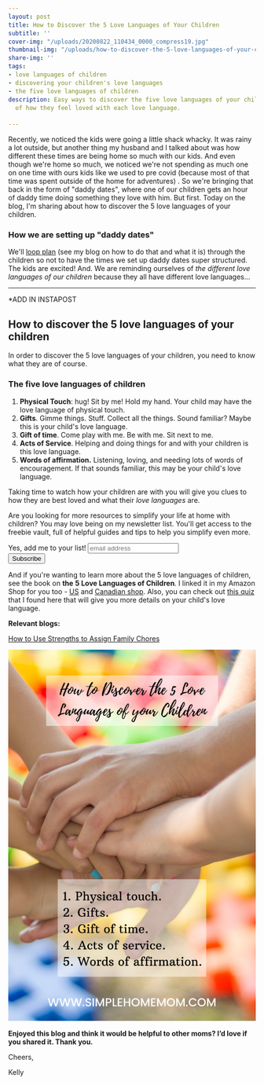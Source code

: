 ```yaml
---
layout: post
title: How to Discover the 5 Love Languages of Your Children
subtitle: ''
cover-img: "/uploads/20200822_110434_0000_compress19.jpg"
thumbnail-img: "/uploads/how-to-discover-the-5-love-languages-of-your-children-shm.png"
share-img: ''
tags:
- love languages of children
- discovering your children's love languages
- the five love languages of children
description: Easy ways to discover the five love languages of your children and ideas
  of how they feel loved with each love language.

---
```

Recently, we noticed the kids were going a little shack whacky. It was rainy a lot outside, but another thing my husband and I talked about was how different these times are being home so much with our kids. And even though we're home so much, we noticed we're not spending as much one on one time with ours kids like we used to pre covid (because most of that time was spent outside of the home for adventures) . So we're bringing that back in the form of "daddy dates", where one of our children gets an hour of daddy time doing something they love with him. But first. Today on the blog, I'm sharing about how to discover the 5 love languages of your children.

### How we are setting up "daddy dates"

We'll [loop plan]() (see my blog on how to do that and what it is) through the children so not to have the times we set up daddy dates super structured. The kids are excited! And. We are reminding ourselves of _the different love languages of our children_ because they all have different love languages...

***

\*ADD IN INSTAPOST

## How to discover the 5 love languages of your children

In order to discover the 5 love languages of your children, you need to know what they are of course.

### The five love languages of children

1. **Physical Touch**: hug! Sit by me! Hold my hand. Your child may have the love language of physical touch.
2. **Gifts**. Gimme things. Stuff. Collect all the things. Sound familiar? Maybe this is your child's love language.
3. **Gift of time**. Come play with me. Be with me. Sit next to me.
4. **Acts of Service**. Helping and doing things for and with your children is this love language.
5. **Words of affirmation.** Listening, loving, and needing lots of words of encouragement. If that sounds familiar, this may be your child's love language.

Taking time to watch how your children are with you will give you clues to how they are best loved and what their _love languages_ are.

Are you looking for more resources to simplify your life at home with children? You may love being on my newsletter list. You'll get access to the freebie vault, full of helpful guides and tips to help you simplify even more.

<!-- Begin Mailchimp Signup Form -->
<link href="//cdn-images.mailchimp.com/embedcode/slim-10_7.css" rel="stylesheet" type="text/css">
<style type="text/css">
\#mc_embed_signup{background:#fff; clear:left; font:14px Helvetica,Arial,sans-serif; }
/* Add your own Mailchimp form style overrides in your site stylesheet or in this style block.
We recommend moving this block and the preceding CSS link to the HEAD of your HTML file. */
</style>
<div id="mc_embed_signup">
<form action="https://eepurl.us4.list-manage.com/subscribe/post?u=581b5bf0ab44ab0870d2a00c0&id=3026fc64c7" method="post" id="mc-embedded-subscribe-form" name="mc-embedded-subscribe-form" class="validate" target="_blank" novalidate>
<div id="mc_embed_signup_scroll">
<label for="mce-EMAIL">Yes, add me to your list!</label>
<input type="email" value="" name="EMAIL" class="email" id="mce-EMAIL" placeholder="email address" required>
<!-- real people should not fill this in and expect good things - do not remove this or risk form bot signups-->
<div style="position: absolute; left: -5000px;" aria-hidden="true"><input type="text" name="b_581b5bf0ab44ab0870d2a00c0_3026fc64c7" tabindex="-1" value=""></div>
<div class="clear"><input type="submit" value="Subscribe" name="subscribe" id="mc-embedded-subscribe" class="button"></div>
</div>
</form>
</div>

<!--End mc_embed_signup-->

And if you're wanting to learn more about the 5 love languages of children, see the book on **the** **5 Love Languages of Children**. I linked it in my Amazon Shop for you too - [US](www.amazon.com/shop/eastcoastkelly) and [Canadian shop](www.amazon.ca/shop/eastcoastkelly). Also, you can check out [this quiz](https://www.5lovelanguages.com/quizzes/child-quiz/) that I found here that will give you more details on your child's love language.

**Relevant blogs:**

[How to Use Strengths to Assign Family Chores](https://www.simplehomemom.com/2020-11-19-how-to-use-strengths-to-assign-family-chores/)

![The 5 love languages. Hand holding image.](/uploads/how-to-discover-the-5-love-languages-of-your-children-shm.png "How to discover the 5 love languages of your children SHM")

**Enjoyed this blog and think it would be helpful to other moms? I’d love if you shared it. Thank you.**

Cheers,

Kelly